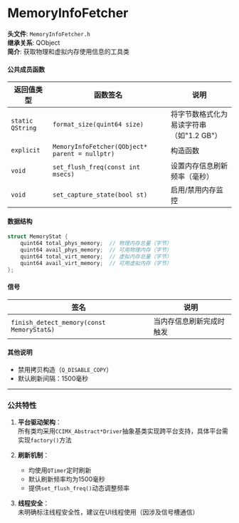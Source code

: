 # **MemoryInfoFetcher**  

**头文件**: `MemoryInfoFetcher.h`  
**继承关系**: QObject  
**简介**: 获取物理和虚拟内存使用信息的工具类  

#### **公共成员函数**  

| 返回值类型       | 函数签名                                       | 说明                                     |
| ---------------- | ---------------------------------------------- | ---------------------------------------- |
| `static QString` | `format_size(quint64 size)`                    | 将字节数格式化为易读字符串（如"1.2 GB"） |
| `explicit`       | `MemoryInfoFetcher(QObject* parent = nullptr)` | 构造函数                                 |
| `void`           | `set_flush_freq(const int msecs)`              | 设置内存信息刷新频率（毫秒）             |
| `void`           | `set_capture_state(bool st)`                   | 启用/禁用内存监控                        |

#### **数据结构**  

```cpp
struct MemoryStat {
    quint64 total_phys_memory;  // 物理内存总量（字节）
    quint64 avail_phys_memory;  // 可用物理内存（字节）
    quint64 total_virt_memory;  // 虚拟内存总量（字节）
    quint64 avail_virt_memory;  // 可用虚拟内存（字节）
};
```

#### **信号**  

| 签名                                      | 说明                     |
| ----------------------------------------- | ------------------------ |
| `finish_detect_memory(const MemoryStat&)` | 当内存信息刷新完成时触发 |

#### **其他说明**  

- 禁用拷贝构造（`Q_DISABLE_COPY`）  
- 默认刷新间隔：1500毫秒  

---

### **公共特性**  

1. **平台驱动架构**：  
   所有类均采用`CCIMX_Abstract*Driver`抽象基类实现跨平台支持，具体平台需实现`factory()`方法  
2. **刷新机制**：  
   - 均使用`QTimer`定时刷新  
   - 默认刷新频率均为1500毫秒  
   - 提供`set_flush_freq()`动态调整频率  

3. **线程安全**：  
   未明确标注线程安全性，建议在UI线程使用（因涉及信号槽通信）


